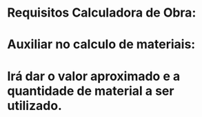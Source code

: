 # Requisitos Calculadora de Obra:
# Auxiliar no calculo de materiais:
# Irá dar o valor aproximado e a quantidade de material a ser utilizado.
